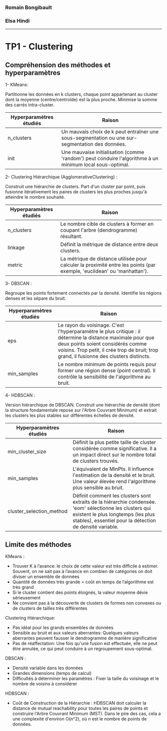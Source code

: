 ### Romain Bongibault
### Elsa Hindi
---

# TP1 - Clustering

## Compréhension des méthodes et hyperparamètres
1- KMeans:

Partitionne les données en k clusters, chaque point appartenant au cluster dont la moyenne (centre/centroïde) est la plus proche. Minimise la somme des carrés intra-cluster.

| Hyperparamètres étudiés | Raison |
| ---- | --- |
| n_clusters   | Un mauvais choix de k peut entraîner une sous-segmentation ou une sur-segmentation des données. | 
| init    | Une mauvaise initialisation (comme 'random') peut conduire l'algorithme à un minimum local sous-optimal.     |




2- Clustering Hiérarchique (AgglomerativeClustering) :

Construit une hiérarchie de clusters. Part d'un cluster par point, puis fusionne itérativement les paires de clusters les plus proches jusqu'à atteindre le nombre souhaité.

| Hyperparamètres étudiés | Raison |
| ---- | --- |
| n_clusters   |Le nombre cible de clusters à former en coupant l'arbre (dendrogramme) résultant. | 
| linkage   | Définit la métrique de distance entre deux clusters.       |
| metric  | La métrique de distance utilisée pour calculer la proximité entre les points (par exemple, 'euclidean' ou 'manhattan'). | 


3- DBSCAN : 

Regroupe les points fortement connectés par la densité. Identifie les régions denses et les sépare du bruit.

| Hyperparamètres étudiés | Raison |
| ---- | --- |
| eps   | Le rayon du voisinage. C'est l'hyperparamètre le plus critique : il détermine la distance maximale pour que deux points soient considérés comme voisins. Trop petit, il crée trop de bruit; trop grand, il fusionne des clusters distincts. | 
| min_samples   | Le nombre minimum de points requis pour former une région dense (point central). Il contrôle la sensibilité de l'algorithme au bruit.  | | 

4- HDBSCAN : 

Version hiérarchique de DBSCAN. Construit une hiérarchie de densité (dont la structure fondamentale repose sur l'Arbre Couvrant Minimum) et extrait les clusters les plus stables sur différentes échelles de densité.

| Hyperparamètres étudiés | Raison |
| ---- | --- |
| min_cluster_size   | Définit la plus petite taille de cluster considérée comme significative. Il a un impact direct sur le nombre total de clusters trouvés. | 
| min_samples   | L'équivalent de MinPts. Il influence l'estimation de la densité et le bruit. Une valeur élevée rend l'algorithme plus sensible au bruit.     |
| cluster_selection_method | Définit comment les clusters sont extraits de la hiérarchie condensée. 'eom' sélectionne les clusters qui existent le plus longtemps (les plus stables), essentiel pour la détection de densité variable.| 

## Limite des méthodes

KMeans : 

- Trouver K à l’avance: le choix de cette valeur est très difficile à estimer. Souvent, on ne sait pas à l’avance en combien de catégories on doit diviser un ensemble de données
- Quantité de données très grande = coût en temps de l’algorithme est très grand
- Si le cluster contient des points éloignés, la valeur moyenne dévie sérieusement
- Ne convient pas à la découverte de clusters de formes non convexes ou de clusters de tailles très différentes

Clustering Hiérarchique:
- Pas idéal pour les grands ensembles de données
- Sensible au bruit et aux valeurs aberrantes: Quelques valeurs aberrantes peuvent fausser le dendrogramme de manière significative
- Pas de réaffectation: Une fois qu'une fusion est effectuée, elle ne peut être annulée, ce qui peut conduire à un regroupement sous-optimal.

DBSCAN : 
- Densité variable dans les données
- Grandes dimensions (temps de calcul)
- Difficultés à déterminer les paramètres : Fixer la taille du voisinage et le
nombre de voisins à considérer

HDBSCAN : 

- Coût de Construction de la Hiérarchie : HDBSCAN doit calculer la distance de mutual reachability pour toutes les paires de points et construire l'Arbre Couvrant Minimum (MST). Dans le pire des cas, cela a une complexité d'environ O(n^2), où n est le nombre de points de données.
